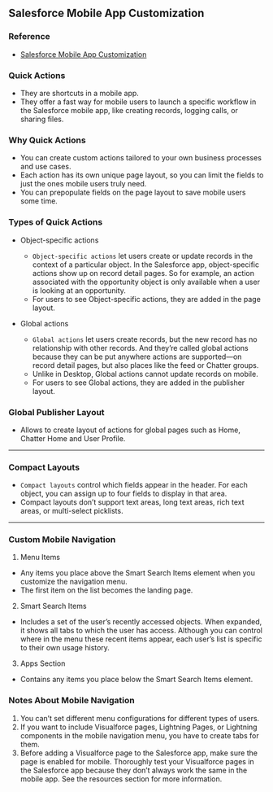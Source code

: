 ## Salesforce Mobile App Customization

### Reference
- [Salesforce Mobile App Customization](https://trailhead.salesforce.com/trails/force_com_admin_beginner/modules/salesforce1_mobile_app)

### Quick Actions
- They are shortcuts in a mobile app.
- They offer a fast way for mobile users to launch a specific workflow in the Salesforce mobile app, like creating records, logging calls, or sharing files.

### Why Quick Actions
- You can create custom actions tailored to your own business processes and use cases.
- Each action has its own unique page layout, so you can limit the fields to just the ones mobile users truly need.
- You can prepopulate fields on the page layout to save mobile users some time.


### Types of Quick Actions
- Object-specific actions
  - `Object-specific actions` let users create or update records in the context of a particular object. In the Salesforce app, object-specific actions show up on record detail pages. So for example, an action associated with the opportunity object is only available when a user is looking at an opportunity.
  - For users to see Object-specific actions, they are added in the page layout.


- Global actions
  - `Global actions` let users create records, but the new record has no relationship with other records. And they’re called global actions because they can be put anywhere actions are supported—on record detail pages, but also places like the feed or Chatter groups.
  - Unlike in Desktop, Global actions cannot update records on mobile.
  - For users to see Global actions, they are added in the publisher layout.

### Global Publisher Layout
- Allows to create layout of actions for global pages such as Home, Chatter Home and User Profile.

---

### Compact Layouts
- `Compact layouts` control which fields appear in the header. For each object, you can assign up to four fields to display in that area.
- Compact layouts don’t support text areas, long text areas, rich text areas, or multi-select picklists.

---

### Custom Mobile Navigation
1. Menu Items
  - Any items you place above the Smart Search Items element when you customize the navigation menu.
  - The first item on the list becomes the landing page.
2. Smart Search Items
  - Includes a set of the user’s recently accessed objects. When expanded, it shows all tabs to which the user has access. Although you can control where in the menu these recent items appear, each user’s list is specific to their own usage history.
3. Apps Section
  - Contains any items you place below the Smart Search Items element.

### Notes About Mobile Navigation
1. You can’t set different menu configurations for different types of users.
2. If you want to include Visualforce pages, Lightning Pages, or Lightning components in the mobile navigation menu, you have to create tabs for them.
3. Before adding a Visualforce page to the Salesforce app, make sure the page is enabled for mobile. Thoroughly test your Visualforce pages in the Salesforce app because they don’t always work the same in the mobile app. See the resources section for more information.
